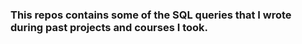 ### This repos contains some of the SQL queries that I wrote during past projects and courses I took.
